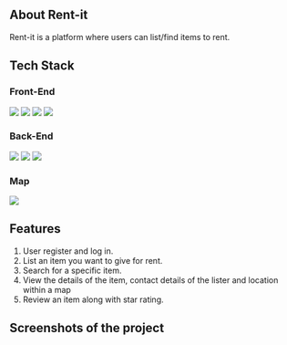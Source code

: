 
## About Rent-it
Rent-it is a platform where users can list/find items to rent.
## Tech Stack
### Front-End
<img src="https://img.shields.io/badge/HTML-E44D26?style=for-the-badge&logo=html5&logoColor=white"> <img src="https://img.shields.io/badge/CSS-254BDD?&style=for-the-badge&logo=css3&logoColor=white">
<img src="https://img.shields.io/badge/JavaScript-323330?style=for-the-badge&logo=javascript&logoColor=F7DF1E"> <img src="https://img.shields.io/badge/-Bootstrap-7954B3?logo=bootstrap&logoColor=white&style=for-the-badge"> 
### Back-End
<img src="https://img.shields.io/badge/Node.js-43853D?style=for-the-badge&logo=node.js&logoColor=white"> <img src="https://img.shields.io/badge/Express.js-404D59?style=for-the-badge&logo=express&logoColor=white"> <img src="https://img.shields.io/badge/MongoDB-4EA94B?style=for-the-badge&logo=mongodb&logoColor=white">
### Map
<img src="https://img.shields.io/badge/MAPBOX-395DFA?style=for-the-badge&logo=mapbox&logoColor=white">


## Features 
  1. User register and log in.
  2. List an item you want to give for rent.
  3. Search for a specific item.
  4. View the details of the item, contact details of the lister and location within a map
  5. Review an item along with star rating.

## Screenshots of the project
